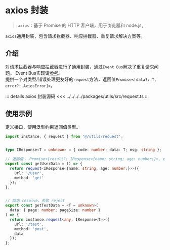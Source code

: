 # axios 封装

> `axios`：基于 Promise 的 HTTP 客户端，用于浏览器和 node.js。  

`axios`通用封装，包含请求拦截器、响应拦截器、重复请求解决方案等。

## 介绍
  
对请求拦截器与响应拦截器进行了通用封装，通过`Event Bus`解决了重复请求问题。 Event Bus实现请[参考](../../plugins/event/index)。  
提供一个对类型/错误处理更友好的`request`方法，返回值`Promise<[data?: T, error?: AxiosError]>`。

::: details axios 封装源码
<<< ../../../../packages/utils/src/request.ts
:::

## 使用示例

定义接口，使用泛型约束返回值类型。

```ts
import instance, { request } from '@/utils/request';


type IResponse<T = unknown> = { code: number; data: T; msg: string };

// 返回值： Promise<[result?: IResponse<{name: string; age: number;}>, error?: AxiosError]>
export const getUserData = () => {
  return request<IResponse<{name: string; age: number;}>>({
    url: '/user',
    method: 'get'
  });
};


// 成功 resolve，失败 reject
export const getTestData = <T = unknown>(
  data: { page: number; pageSize: number }
) => {
  return instance.request<any, IResponse<T>>({
    url: '/test',
    method: 'post',
    data
  });
};
```
